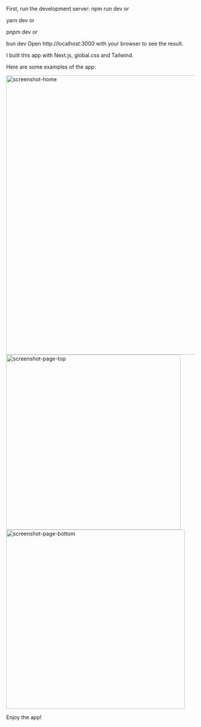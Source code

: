 First, run the development server: npm run dev
or

yarn dev
or

pnpm dev
or

bun dev Open http://localhost:3000 with your browser to see the result.

I built this app with Next.js, global.css and Tailwind.

Here are some examples of the app:

<img width="744" alt="screenshot-home" src="https://github.com/MartinaForcieri/pokedex-next/assets/148761715/09d65d9e-d684-4061-aa1c-5b9e4c5ef5f4">
<img width="466" alt="screenshot-page-top" src="https://github.com/MartinaForcieri/pokedex-next/assets/148761715/4d00614c-b69f-4c27-88a8-b6eee30a492c">
<img width="477" alt="screenshot-page-bottom" src="https://github.com/MartinaForcieri/pokedex-next/assets/148761715/e62e541f-3927-4b95-a561-1070a5b03e10">

Enjoy the app!

